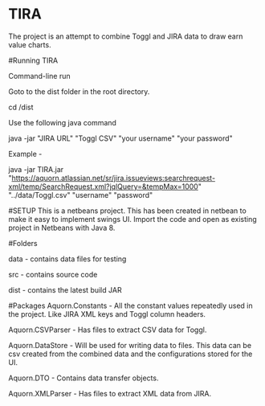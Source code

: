 # TIRA
The project is an attempt to combine Toggl and JIRA data to draw earn value charts.

#Running TIRA

Command-line run

Goto to the dist folder in the root directory. 

cd <path>/dist

Use the following java command

java -jar "JIRA URL" "Toggl CSV" "your username" "your password"

Example - 

java -jar TIRA.jar "https://aquorn.atlassian.net/sr/jira.issueviews:searchrequest-xml/temp/SearchRequest.xml?jqlQuery=&tempMax=1000" "../data/Toggl.csv" "username" "password"

#SETUP
This is a netbeans project. This has been created in netbean to make it easy to implement swings UI.
Import the code and open as existing project in Netbeans with Java 8.

#Folders

data - contains data files for testing

src - contains source code

dist - contains the latest build JAR

#Packages
Aquorn.Constants - All the constant values repeatedly used in the project. Like JIRA XML keys and Toggl column headers.

Aquorn.CSVParser - Has files to extract CSV data for Toggl.

Aquorn.DataStore - Will be used for writing data to files. This data can be csv created from the combined data and the configurations stored for the UI.

Aquorn.DTO - Contains data transfer objects.

Aquorn.XMLParser - Has files to extract XML data from JIRA.
